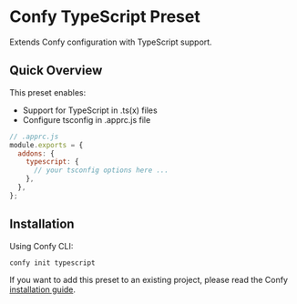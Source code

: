 # Confy TypeScript Preset

Extends Confy configuration with TypeScript support.

## Quick Overview

This preset enables:

- Support for TypeScript in .ts(x) files
- Configure tsconfig in .apprc.js file

```js
// .apprc.js
module.exports = {
  addons: {
    typescript: {
      // your tsconfig options here ...
    },
  },
};
```

## Installation

Using Confy CLI:

```
confy init typescript
```

If you want to add this preset to an existing project, please read the Confy [installation guide](https://github.com/coldi/confy/tree/master/packages/core).
